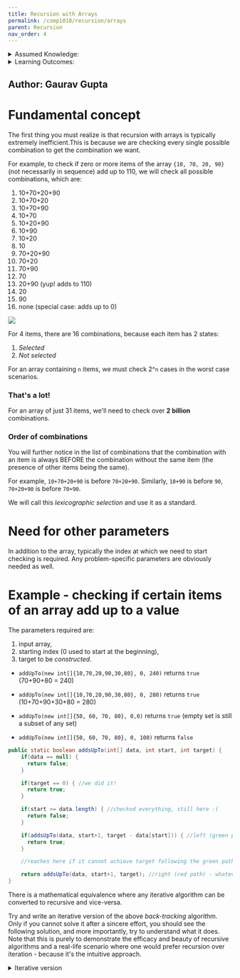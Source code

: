 ```yaml
---
title: Recursion with Arrays
permalink: /comp1010/recursion/arrays
parent: Recursion
nav_order: 4
---
```

<details class="prereq" markdown="1"><summary>Assumed Knowledge:</summary>

  * [Functions](./functions)
  * [Classes as Types](./classes_types)
  * [Recursion](./recursion)

</details>

<details class="outcomes" markdown="1"><summary>Learning Outcomes:</summary>

  * Be able to trace recursive functions in the context of array inputs.
  * Be able to write recursive functions in the context of array inputs.

</details>

## Author: Gaurav Gupta

# Fundamental concept

The first thing you must realize is that recursion with arrays is typically extremely inefficient.This is because we are checking every single possible combination to get the combination we want.

For example, to check if zero or more items of the array `{10, 70, 20, 90}` (not necessarily in sequence) add up to 110, we will check all possible combinations, which are:


1. 10+70+20+90
2. 10+70+20
3. 10+70+90
4. 10+70
5. 10+20+90
6. 10+90
7. 10+20
8. 10
9. 70+20+90
10. 70+20
11. 70+90
12. 70
13. 20+90 (yup! adds to 110)
14. 20
15. 90
16. none (special case: adds up to 0)

![](./fig/04-recursion/backtracking.png)

For 4 items, there are 16 combinations, because each item has 2 states:

1. *Selected*
2. *Not selected*

For an array containing `n` items, we must check 2^`n` cases in the worst case scenarios.

### That's a lot!

For an array of just 31 items, we'll need to check over **2 billion** combinations.

### Order of combinations

You will further notice in the list of combinations that the combination with an item is always BEFORE the combination without the same item (the presence of other items being the same).

For example, `10+70+20+90` is before `70+20+90`. Similarly, `10+90` is before `90`, `70+20+90` is before `70+90`.

We will call this *lexicographic selection* and use it as a standard.

# Need for other parameters

In addition to the array, typically the index at which we need to start checking is required. Any problem-specific parameters are obviously needed as well.

# Example - checking if certain items of an array add up to a value

The parameters required are:

1. input array,
2. starting index (0 used to start at the beginning),
3. target to be *constructed*.


- `addUpTo(new int[]{10,70,20,90,30,80}, 0, 240)` returns `true` (70+90+80 = 240)

- `addUpTo(new int[]{10,70,20,90,30,80}, 0, 280)` returns `true` (10+70+90+30+80 = 280)

- `addUpTo(new int[]{50, 60, 70, 80}, 0,0)` returns `true` (empty set is still a subset of any set)

- `addUpTo(new int[]{50, 60, 70, 80}, 0, 100)` returns `false`

```java
public static boolean addsUpTo(int[] data, int start, int target) {
	if(data == null) {
	  return false;
	}

	if(target == 0) { //we did it!
	  return true;
	}

	if(start >= data.length) { //checked everything, still here :(
	  return false;
	}

	if(addsUpTo(data, start+1, target - data[start])) { //left (green path)
	  return true;
	}

	//reaches here if it cannot achieve target following the green path

	return addsUpTo(data, start+1, target); //right (red path) - whatever it returns
}
```

There is a mathematical equivalence where any iterative algorithm can be converted to recursive and vice-versa.

Try and write an iterative version of the above *back-tracking* algorithm. Only if you cannot solve it after a sincere effort, you should see the following solution, and more importantly, try to understand what it does. Note that this is purely to demonstrate the efficacy and beauty of recursive algorithms and a real-life scenario where one would prefer recursion over iteration - because it's the intuitive approach.

<details class="solution" markdown="1"><summary>Iterative version</summary>
```java
public static boolean addsUpTo(int[] data, int target) {
   int n = data.length;
   int[] indexStack = new int[n + 1];
   int[] sumStack = new int[n + 1];
   indexStack[0] = 0;
   sumStack[0] = 0;
   int stackPointer = 1;

   while (stackPointer > 0) {
      int currentIndex = indexStack[stackPointer - 1];
      int currentSum = sumStack[stackPointer - 1];
      stackPointer--;
      if (currentIndex >= n) {
         if (currentSum == target) {
            return true;
         }
         continue;
      }
      // Include the current element in the sum
      indexStack[stackPointer] = currentIndex + 1;
      sumStack[stackPointer] = currentSum + data[currentIndex];
      stackPointer++;
      // Exclude the current element from the sum
      indexStack[stackPointer] = currentIndex + 1;
      sumStack[stackPointer] = currentSum;
      stackPointer++;
   }

   return false;
}
```
</details>
